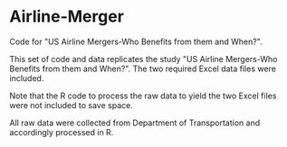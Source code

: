 # Airline-Merger
Code for "US Airline Mergers-Who Benefits from them and When?".

This set of code and data replicates the study "US Airline Mergers-Who Benefits from them and When?". The two required Excel data files were included. 

Note that the R code to process the raw data to yield the two Excel files were not included to save space. 

All raw data were collected from Department of Transportation and accordingly processed in R. 
